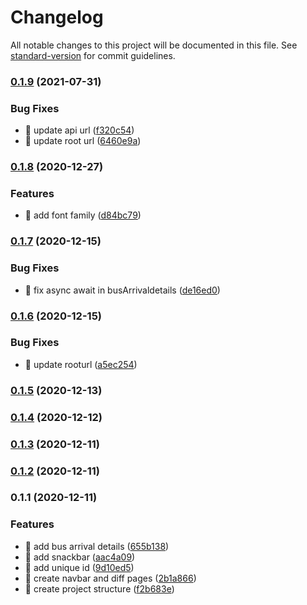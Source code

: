 # Changelog

All notable changes to this project will be documented in this file. See [standard-version](https://github.com/conventional-changelog/standard-version) for commit guidelines.

### [0.1.9](https://github.com/yeukfei02/singapore-bus-arrival-web/compare/v0.1.8...v0.1.9) (2021-07-31)


### Bug Fixes

* 🐛 update api url ([f320c54](https://github.com/yeukfei02/singapore-bus-arrival-web/commit/f320c54426dfa942aa07857a877e29061607adeb))
* 🐛 update root url ([6460e9a](https://github.com/yeukfei02/singapore-bus-arrival-web/commit/6460e9a3149fa4fc8e038f3ea0098002ec440db1))

### [0.1.8](https://github.com/yeukfei02/singapore-bus-arrival-web/compare/v0.1.7...v0.1.8) (2020-12-27)


### Features

* 🎸 add font family ([d84bc79](https://github.com/yeukfei02/singapore-bus-arrival-web/commit/d84bc79c85c994fe7266ee01c80959a6237fb52b))

### [0.1.7](https://github.com/yeukfei02/singapore-bus-arrival-web/compare/v0.1.6...v0.1.7) (2020-12-15)


### Bug Fixes

* 🐛 fix async await in busArrivaldetails ([de16ed0](https://github.com/yeukfei02/singapore-bus-arrival-web/commit/de16ed06eb565a60a5d77451f2a1d8ffad78cc3f))

### [0.1.6](https://github.com/yeukfei02/singapore-bus-arrival-web/compare/v0.1.5...v0.1.6) (2020-12-15)


### Bug Fixes

* 🐛 update rooturl ([a5ec254](https://github.com/yeukfei02/singapore-bus-arrival-web/commit/a5ec254715184e7ed7bf2a4754aec3b9fd6781ae))

### [0.1.5](https://github.com/yeukfei02/singapore-bus-arrival-web/compare/v0.1.4...v0.1.5) (2020-12-13)

### [0.1.4](https://github.com/yeukfei02/singapore-bus-arrival-web/compare/v0.1.3...v0.1.4) (2020-12-12)

### [0.1.3](https://github.com/yeukfei02/singapore-bus-arrival-web/compare/v0.1.2...v0.1.3) (2020-12-11)

### [0.1.2](https://github.com/yeukfei02/singapore-bus-arrival-web/compare/v0.1.1...v0.1.2) (2020-12-11)

### 0.1.1 (2020-12-11)


### Features

* 🎸 add bus arrival details ([655b138](https://github.com/yeukfei02/singapore-bus-arrival-web/commit/655b13843a1bb78adb8d6fd54481d72d005b7e64))
* 🎸 add snackbar ([aac4a09](https://github.com/yeukfei02/singapore-bus-arrival-web/commit/aac4a091b3dddacd2df13eafa7f47ab623243248))
* 🎸 add unique id ([9d10ed5](https://github.com/yeukfei02/singapore-bus-arrival-web/commit/9d10ed5043a4027eee397576720c1bdf2faf83c3))
* 🎸 create navbar and diff pages ([2b1a866](https://github.com/yeukfei02/singapore-bus-arrival-web/commit/2b1a8667e3da9ebecf0d6c8780ccfd95e5ca228b))
* 🎸 create project structure ([f2b683e](https://github.com/yeukfei02/singapore-bus-arrival-web/commit/f2b683e76d6fda816afb250de707017c6677f37c))
